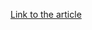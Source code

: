 [Link to the article](https://thehackernews.com/2025/01/north-korean-it-worker-fraud-linked-to.html)

